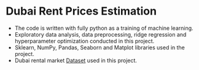 # Dubai Rent Prices Estimation 
- The code is written with fully python as a training of machine learning.
- Exploratory data analysis, data preprocessing, ridge regression and hyperparameter optimization conducted in this project.
- Sklearn, NumPy, Pandas, Seaborn and Matplot libraries used in the project.
- Dubai rental market [Dataset](https://www.kaggle.com/datasets/azharsaleem/real-estate-goldmine-dubai-uae-rental-market/data) used in this project.
